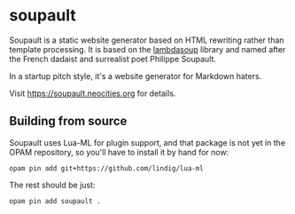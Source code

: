 soupault
========

Soupault is a static website generator based on HTML rewriting rather than template
processing. It is based on the [lambdasoup](http://aantron.github.io/lambdasoup/) library and named after
the French dadaist and surrealist poet Philippe Soupault.

In a startup pitch style, it's a website generator for Markdown haters.

Visit https://soupault.neocities.org for details.

## Building from source

Soupault uses Lua-ML for plugin support, and that package is not yet in the OPAM repository,
so you'll have to install it by hand for now:

```
opam pin add git+https://github.com/lindig/lua-ml
```

The rest should be just:

```
opam pin add soupault .
```


